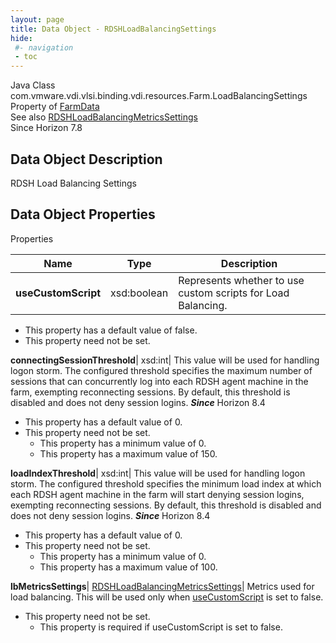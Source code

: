 ```yaml
---
layout: page
title: Data Object - RDSHLoadBalancingSettings
hide:
 #- navigation
 - toc
---
```






Java Class
    com.vmware.vdi.vlsi.binding.vdi.resources.Farm.LoadBalancingSettings  
Property of
     [FarmData](vdi.resources.Farm.FarmData.md#field_detail)  
See also
     [RDSHLoadBalancingMetricsSettings](vdi.resources.Farm.LoadBalancingMetricsSettings.md)  
Since 
    Horizon 7.8

## Data Object Description 

RDSH Load Balancing Settings 

## Data Object Properties

Properties

Name |  Type |  Description   
---|---|---  
**useCustomScript**|  xsd:boolean|  Represents whether to use custom scripts for Load Balancing.   


  * This property has a default value of false.
* This property need not be set.

  
**connectingSessionThreshold**|  xsd:int|  This value will be used for handling logon storm. The configured threshold specifies the maximum number of sessions that can concurrently log into each RDSH agent machine in the farm, exempting reconnecting sessions. By default, this threshold is disabled and does not deny session logins.  **_Since_** Horizon 8.4  


  * This property has a default value of 0.
* This property need not be set.
  * This property has a minimum value of 0. 
  * This property has a maximum value of 150. 

  
**loadIndexThreshold**|  xsd:int|  This value will be used for handling logon storm. The configured threshold specifies the minimum load index at which each RDSH agent machine in the farm will start denying session logins, exempting reconnecting sessions. By default, this threshold is disabled and does not deny session logins.  **_Since_** Horizon 8.4  


  * This property has a default value of 0.
* This property need not be set.
  * This property has a minimum value of 0. 
  * This property has a maximum value of 100. 

  
**lbMetricsSettings**| [RDSHLoadBalancingMetricsSettings](vdi.resources.Farm.LoadBalancingMetricsSettings.md)|  Metrics used for load balancing. This will be used only when [useCustomScript](vdi.resources.Farm.LoadBalancingSettings.md#useCustomScript) is set to false.   


* This property need not be set.
  * This property is required if useCustomScript is set to false.

  
  
  
  
  
  


